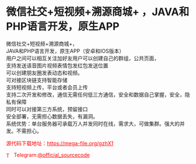 # 微信社交+短视频+溯源商城+ ，JAVA和PHP语言开发，原生APP

微信社交+短视频+溯源商城+，<br>JAVA和PHP语言开发，原生APP（安卓和IOS版本）<br>用户之间可以相互关注加好友用户可以创建自己的群组，公共页面，<br>支持发送语音图片视频表情包发红包发送位置<br>可以创建朋友圈发表动态和视频。<br>可对接区块链支持智能存储<br>支持短视频上传，平台或者会员上传<br>支持二次开发和修改，通信无需任何低三方通信，安全和数据自己掌握，安全，隐私有保障<br>同时可以对接第三方系统，预留接口<br>安全部署，无需担心数据丢失，有漏洞。<br>系统优势：单台服务器可承载万人并发同时在线，需求大，可做集群。强大的并发。不需担心。<br>


<p style="color: red;">源代码下载地址：<a href="https://mega-file.org/gzhX1" style="color: red;">https://mega-file.org/gzhX1</a></p><p style="color: red;"><img src="https://cdn-icons-png.flaticon.com/512/2111/2111646.png" alt="Telegram Icon" style="width: 16px; vertical-align: middle; margin-right: 5px;">Telegram:<a href="https://t.me/official_sourcecode" style="color: red;">@official_sourcecode</a></p>